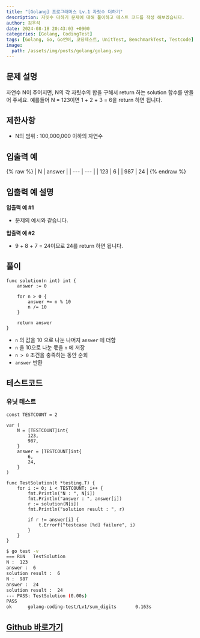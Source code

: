 ```yaml
---
title: "[Golang] 프로그래머스 Lv.1 자릿수 더하기"
description: 자릿수 더하기 문제에 대해 풀이하고 테스트 코드를 작성 해보겠습니다.
author: 김우석
date: 2024-08-18 20:43:03 +0900
categories: [Golang, CodingTest]
tags: [Golang, Go, Go언어, 코딩테스트, UnitTest, BenchmarkTest, Testcode]
image:
  path: /assets/img/posts/golang/golang.svg
---
```


## 문제 설명
자연수 N이 주어지면, N의 각 자릿수의 합을 구해서 return 하는 solution 함수를 만들어 주세요.
예를들어 N = 123이면 1 + 2 + 3 = 6을 return 하면 됩니다.


## 제한사항
- N의 범위 : 100,000,000 이하의 자연수


## 입출력 예
{% raw %}
| N | answer |
| --- | --- |
| 123 | 6 |
| 987 | 24 |
{% endraw %}


## 입출력 예 설명
**입출력 예 #1**

- 문제의 예시와 같습니다.

**입출력 예 #2**

- 9 + 8 + 7 = 24이므로 24를 return 하면 됩니다.

## 풀이 
```golang
func solution(n int) int {
	answer := 0

	for n > 0 {
		answer += n % 10
		n /= 10
	}

	return answer
}
```
- `n` 의 값을 10 으로 나눈 나머지 `answer` 에 더함
- `n` 을 10으로 나눈 몫을 `n` 에 저장
- `n > 0` 조건을 충족하는 동안 순회
- `answer` 반환

## 테스트코드
### 유닛 테스트
```golang
const TESTCOUNT = 2

var (
	N = [TESTCOUNT]int{
		123,
		987,
	}
	answer = [TESTCOUNT]int{
		6,
		24,
	}
)

func TestSolution(t *testing.T) {
	for i := 0; i < TESTCOUNT; i++ {
		fmt.Println("N : ", N[i])
		fmt.Println("answer : ", answer[i])
		r := solution(N[i])
		fmt.Println("solution result : ", r)

		if r != answer[i] {
			t.Errorf("testcase [%d] failure", i)
		}
	}
}
```

```bash
$ go test -v
=== RUN   TestSolution
N :  123
answer :  6
solution result :  6
N :  987
answer :  24
solution result :  24
--- PASS: TestSolution (0.00s)
PASS
ok      golang-coding-test/Lv1/sum_digits       0.163s
```


## [Github 바로가기](https://github.com/kr-goos/golang-coding-test/tree/master/Lv1/sum_digits)